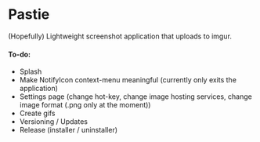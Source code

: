 # Pastie
(Hopefully) Lightweight screenshot application that uploads to imgur.

#### To-do:
- Splash
- Make NotifyIcon context-menu meaningful (currently only exits the application)
- Settings page (change hot-key, change image hosting services, change image format (.png only at the moment))
- Create gifs
- Versioning / Updates
- Release (installer / uninstaller)
